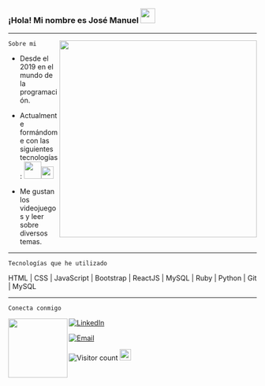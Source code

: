 ### ¡Hola! Mi nombre es José Manuel <img src="https://raw.githubusercontent.com/iampavangandhi/iampavangandhi/master/gifs/Hi.gif" width="30">
---

<img align="right" src="https://i.pinimg.com/originals/e4/26/70/e426702edf874b181aced1e2fa5c6cde.gif" width="400">

`Sobre mi`

- Desde el 2019 en el mundo de la programación.

- Actualmente formándome con las siguientes tecnologías: <code><a href="https://reactjs.org/" target="_blank"><img height="35" src="https://www.vectorlogo.zone/logos/reactjs/reactjs-ar21.svg"></a></code><code><a href="https://reactjs.org/" target="_blank"><img height="25" src="https://www.vectorlogo.zone/logos/ruby-lang/ruby-lang-horizontal.svg"></a></code>


- Me gustan los videojuegos y leer sobre diversos temas. 

---

`Tecnologías que he utilizado`

HTML | CSS | JavaScript | Bootstrap | ReactJS | MySQL | Ruby | Python | Git | MySQL

---

`Conecta conmigo`

<img src="https://c.tenor.com/FQCyuq7nSmYAAAAC/megaman-dance.gif" width="120" align="left">

<p align="center">

<a href="https://www.linkedin.com/in/belloal/"><img alt="LinkedIn" src="https://img.shields.io/badge/LinkedIn-belloal-blue?style=flat-square&logo=linkedin"></a>

<a href="mailto:jmanuebello30@gmail.com"><img alt="Email" src="https://img.shields.io/badge/Email-jmanuebello30@gmail.com-blue?style=flat-square&logo=gmail"></a>

</p>

![Visitor count](https://visitor-badge.laobi.icu/badge?page_id=jmanuelbello30.jmanuelbello30) <img src="https://dibujando.net/files/fs/p/i/2019/117/20190428_393216.gif" width="23">


